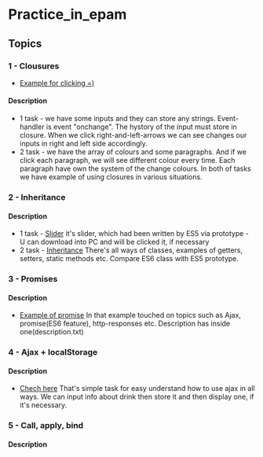 # Practice_in_epam

## Topics

### 1 - Clousures
- [Example for clicking =)](https://jsbin.com/qawagapaxi/edit?html,css,js,output)
#### Description
- 1 task - we have some inputs and they can store any strings. Event-handler is event "onchange". The hystory of the input must store in closure. When we click right-and-left-arrows we can see changes our inputs in right and left side accordingly.
- 2 task - we have the array of colours and some paragraphs. And if we click each paragraph, we will see different colour every time. Each paragraph have own the system of the change colours. In both of tasks we have example of using closures in various situations.

### 2 - Inheritance

#### Description
- 1 task - [Slider](https://github.com/ValeryFilipev/SliderJS)
it's slider, which had been written by ES5 via prototype - U can download into PC and will be clicked it, if necessary
- 2 task - [Inheritance](https://github.com/ValeryFilipev/Practice_in_epam/tree/master/inheritance)
There's all ways of classes, examples of getters, setters, static methods etc. Compare ES6 class with ES5 prototype.

### 3 - Promises

#### Description
- [Example of promise](https://github.com/ValeryFilipev/Practice_in_epam/tree/master/promises)
In that example touched on topics such as Ajax, promise(ES6 feature), http-responses etc. Description has inside one(description.txt)

### 4 - Ajax + localStorage

#### Description
- [Chech here](https://github.com/ValeryFilipev/Practice_in_epam/tree/master/ajax)
That's simple task for easy understand how to use ajax in all ways. We can input info about drink then store it and then display one, if it's necessary.

### 5 - Call, apply, bind

#### Description
